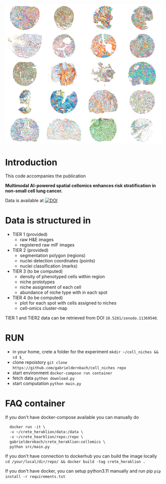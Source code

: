 ![alt text](https://github.com/gabrieldernbach/cell-niches/blob/main/spots.png)

Introduction
============
This code accompanies the publication 

**Multimodal AI-powered spatial cellomics enhances risk stratification in non-small cell lung cancer.**

Data is available at [![DOI](https://zenodo.org/badge/DOI/10.5281/zenodo.11389863.svg)](https://doi.org/10.5281/zenodo.11389863)

Data is structured in 
=====================
* TIER 1 (provided)
  * raw H&E images
  * registered raw mIF images
* TIER 2 (provided)
  * segmentation polygon (regions)
  * nuclei detection coordinates (points)
  * nuclei classification (marks)
* TIER 3 (to be computed)
  * density of phenotyped cells within region
  * niche prototypes
  * niche assignment of each cell
  * abundance of niche type with in each spot
* TIER 4 (to be computed)
  * plot for each spot with cells assigned to niches
  * cell-omics cluster-map

TIER 1 and TIER2 data can be retrieved from DOI `10.5281/zenodo.11369540`.

RUN
===
* in your home, crete a folder for the experiment `mkdir ~/cell_niches && cd $_`
* clone repoistory `git clone https://github.com/gabrieldernbach/cell_niches repo`
* start environment `docker-compose run container`
* fetch data `python download.py`
* start computation `python main.py`


# FAQ container
If you don't have docker-compose available you can manually do
```
  docker run -it \
  -v ~/crete_heraklion/data:/data \
  -v ~/crete_hearklion/repo:/repo \
  gabrieldernbach/crete_heraklion:cellomics \
  python src/main.py
```

If you don't have connection to dockerhub you can build the image locally
`cd /your/local/dir/repo/ && docker build -tag crete_heraklion .`

If you don't have docker, you can setup python3.11 manually and run pip
`pip install -r requirements.txt`
